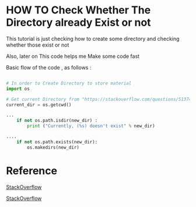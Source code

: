 # HOW TO Check Whether The Directory already Exist or not

 This tutorial is just checking how to create some directory and checking whether those exist or not
 
 Also, later on This code helps me Make some code fast
 
 Basic flow of the code , as follows :
 
 
```python

# In order to Create Directory to store material
import os 

# Get current Directory from "https://stackoverflow.com/questions/5137497/find-current-directory-and-files-directory"
current_dir = os.getcwd()

...
    if not os.path.isdir(new_dir) :
        print ("Currently, (%s) doesn't exist" % new_dir)

....
    if not os.path.exists(new_dir):
        os.makedirs(new_dir)
```
 
# Reference 

  [StackOverflow](https://stackoverflow.com/questions/5137497/find-current-directory-and-files-directory)
  
  [StackOverflow](https://stackoverflow.com/questions/1274405/how-to-create-new-folder)
 
